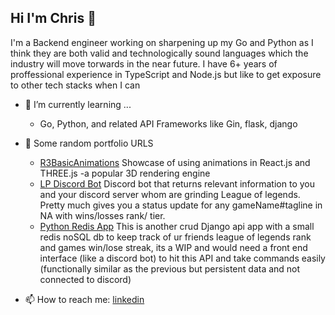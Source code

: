 ## Hi I'm Chris 👋


I'm a Backend engineer working on sharpening up my Go and Python as I think they are both valid and technologically sound languages which the industry will move torwards in the near future. I have 6+ years of proffessional experience in TypeScript and Node.js
but like to get exposure to other tech stacks when I can

- 🌱 I’m currently learning ...
    - Go, Python, and related API Frameworks like Gin, flask, django

- 🔭 Some random portfolio URLS
    -   [R3BasicAnimations](https://chrisabedi.github.io/r3basicanimation/) Showcase of using animations in React.js and THREE.js -a popular 3D rendering engine
    -   [LP Discord Bot](https://github.com/chrisabedi/league-info) Discord bot that returns relevant information to you and your discord server whom are grinding League of legends. Pretty much gives you a status update for any gameName#tagline in NA with wins/losses rank/ tier.
    -   [Python Redis App](https://github.com/chrisabedi/game_analytics) This is another crud Django api app with a small redis noSQL db to keep track of ur friends league of legends rank and games win/lose streak, its a WIP and would need a front end interface (like a discord bot) to hit this API and take commands easily (functionally similar as the previous but persistent data and not connected to discord)

- 📫 How to reach me: [linkedin](https://linkedin.com/in/chrisabedi)


